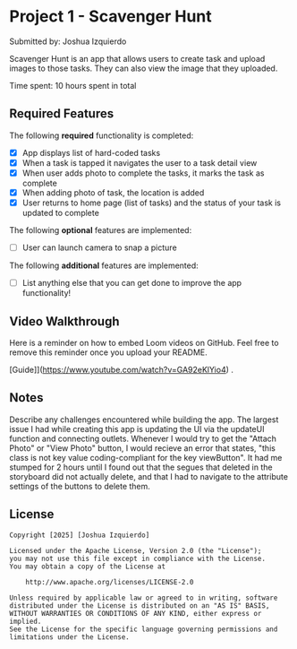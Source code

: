 # Project 1 - Scavenger Hunt

Submitted by: Joshua Izquierdo

Scavenger Hunt is an app that allows users to create task and upload images to those tasks. They can also view the image that they uploaded.

Time spent: 10 hours spent in total

## Required Features

The following **required** functionality is completed:

- [X] App displays list of hard-coded tasks
- [X] When a task is tapped it navigates the user to a task detail view
- [X] When user adds photo to complete the tasks, it marks the task as complete
- [X] When adding photo of task, the location is added
- [X] User returns to home page (list of tasks) and the status of your task is updated to complete
 
The following **optional** features are implemented:

- [ ] User can launch camera to snap a picture	

The following **additional** features are implemented:

- [ ] List anything else that you can get done to improve the app functionality!

## Video Walkthrough

Here is a reminder on how to embed Loom videos on GitHub. Feel free to remove this reminder once you upload your README. 

[Guide]](https://www.youtube.com/watch?v=GA92eKlYio4) .

## Notes

Describe any challenges encountered while building the app.
The largest issue I had while creating this app is updating the UI via the updateUI function and connecting outlets.
Whenever I would try to get the "Attach Photo" or "View Photo" button, I would recieve an error that states, "this class is not key value coding-compliant for the key viewButton". It had me stumped for 2 hours until I found out that the segues that deleted in the storyboard did not actually delete, and that I had to navigate to the attribute settings of the buttons to delete them.

## License

    Copyright [2025] [Joshua Izquierdo]

    Licensed under the Apache License, Version 2.0 (the "License");
    you may not use this file except in compliance with the License.
    You may obtain a copy of the License at

        http://www.apache.org/licenses/LICENSE-2.0

    Unless required by applicable law or agreed to in writing, software
    distributed under the License is distributed on an "AS IS" BASIS,
    WITHOUT WARRANTIES OR CONDITIONS OF ANY KIND, either express or implied.
    See the License for the specific language governing permissions and
    limitations under the License.
